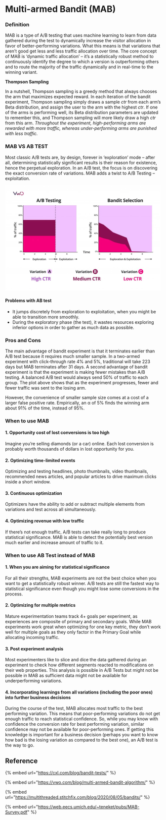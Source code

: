 # Multi-armed Bandit (MAB)

### Definition

MAB is a type of A/B testing that uses machine learning to learn from data gathered during the test to dynamically increase the visitor allocation in favor of better-performing variations. What this means is that variations that aren’t good get less and less traffic allocation over time. The core concept of MAB is ‘dynamic traffic allocation’ – it’s a statistically robust method to continuously identify the degree to which a version is outperforming others and to route the majority of the traffic dynamically and in real-time to the winning variant.

**Thompson Sampling**

In a nutshell, Thompson sampling is a greedy method that always chooses the arm that maximizes expected reward. In each iteration of the bandit experiment, Thompson sampling simply draws a sample _ctr_ from each arm’s Beta distribution, and assign the user to the arm with the highest _ctr_. If one of the arms is performing well, its Beta distribution parameters are updated to remember this, and Thompson sampling will more likely draw a high _ctr_ from this arm. _Throughout the experiment, high-performing arms are rewarded with more traffic, whereas under-performing arms are punished with less traffic._

### MAB VS AB TEST

Most classic A/B tests are, by design, forever in ‘exploration’ mode – after all, determining statistically significant results is their reason for existence, hence the perpetual exploration. In an A/B test, the focus is on discovering the exact conversion rate of variations. MAB adds a twist to A/B Testing – exploitation.

![](<.gitbook/assets/image (3) (2).png>)

#### Problems with AB test

* It jumps discretely from exploration to exploitation, when you might be able to transition more smoothly.
* During the exploratory phase (the test), it wastes resources exploring inferior options in order to gather as much data as possible.

### Pros and Cons

The main advantage of bandit experiment is that it terminates earlier than A/B test because it requires much smaller sample. In a two-armed experiment with click-through rate 4% and 5%, traditional will take 223 days but MAB terminates after 31 days. A second advantage of bandit experiment is that the experiment is making fewer mistakes than A/B testing. A balanced A/B test would always send 50% of traffic to each group. The plot above shows that as the experiment progresses, fewer and fewer traffic was sent to the losing arm.

However, the convenience of smaller sample size comes at a cost of a larger false positive rate. Empirically, an α of 5% finds the winning arm about 91% of the time, instead of 95%.



### When to use MAB

#### **1. Opportunity cost of lost conversions is too high**

Imagine you’re selling diamonds (or a car) online. Each lost conversion is probably worth thousands of dollars in lost opportunity for you.

#### **2. Optimizing time-limited events** <a href="#h-2-optimizing-click-through-rates-for-news-outlets-that-cover-time-sensitive-events" id="h-2-optimizing-click-through-rates-for-news-outlets-that-cover-time-sensitive-events"></a>

Optimizing and testing headlines, photo thumbnails, video thumbnails, recommended news articles, and popular articles to drive maximum clicks inside a short window.

#### 3. **Continuous optimization**  <a href="#h-3-continuous-optimization" id="h-3-continuous-optimization"></a>

Optimizers have the ability to add or subtract multiple elements from variations and test across all simultaneously.&#x20;

#### 4. **Optimizing revenue with low traffic** <a href="#h-4-optimizing-revenue-with-low-traffic" id="h-4-optimizing-revenue-with-low-traffic"></a>

If there’s not enough traffic, A/B tests can take really long to produce statistical significance. MAB is able to detect the potentially best version much earlier and increase amount of traffic to it.

### When to use AB Test instead of MAB

#### 1. **When you are aiming for statistical significance**  <a href="#h-1-when-you-are-aiming-for-statistical-significance" id="h-1-when-you-are-aiming-for-statistical-significance"></a>

For all their strengths, MAB experiments are not the best choice when you want to get a statistically robust winner. A/B tests are still the fastest way to statistical significance even though you might lose some conversions in the process.

#### 2. **Optimizing for multiple metrics** <a href="#h-2-optimizing-for-multiple-metrics" id="h-2-optimizing-for-multiple-metrics"></a>

Mature experimentation teams track 4+ goals per experiment, as experiences are composite of primary and secondary goals. While MAB experiments work great when optimizing for one key metric, they don’t work well for multiple goals as they only factor in the Primary Goal while allocating incoming traffic.

#### 3. **Post experiment analysis** <a href="#h-3-post-experiment-analysis" id="h-3-post-experiment-analysis"></a>

Most experimenters like to slice and dice the data gathered during an experiment to check how different segments reacted to modifications on their web properties. This analysis is possible in A/B Tests but might not be possible in MAB as sufficient data might not be available for underperforming variations.

#### **4. Incorporating learnings from all variations (including the poor ones) into further business decisions** <a href="#h-4-incorporating-learnings-from-all-variations-including-the-poor-ones-into-further-business-decisi" id="h-4-incorporating-learnings-from-all-variations-including-the-poor-ones-into-further-business-decisi"></a>

During the course of the test, MAB allocates most traffic to the best performing variation. This means that poor-performing variations do not get enough traffic to reach statistical confidence. So, while you may know with confidence the conversion rate for best performing variation, similar confidence may not be available for poor-performing ones. If getting this knowledge is important for a business decision (perhaps you want to know how bad is the losing variation as compared to the best one), an A/B test is the way to go.

## Reference

{% embed url="https://cxl.com/blog/bandit-tests/" %}

{% embed url="https://vwo.com/blog/multi-armed-bandit-algorithm/" %}

{% embed url="https://multithreaded.stitchfix.com/blog/2020/08/05/bandits/" %}

{% embed url="https://web.eecs.umich.edu/~teneket/pubs/MAB-Survey.pdf" %}
